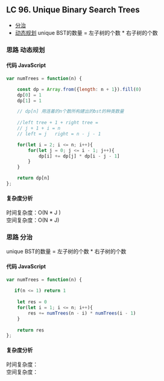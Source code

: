 ## LC 96. Unique Binary Search Trees

- [分治](#思路-分治)
- [动态规划](#思路-动态规划)
unique BST的数量 = 左子树的个数 * 右子树的个数
### 思路 动态规划

#### 代码 JavaScript

```JavaScript
var numTrees = function(n) {

    const dp = Array.from({length: n + 1}).fill(0)
    dp[0] = 1
    dp[1] = 1

    // dp[n] 用连着的n个数所构建出的bst的种类数量
    
    //left tree + 1 + right tree = 
    // j + 1 + i = n
    // left = j   right = n - j - 1

    for(let i = 2; i <= n; i++){
        for(let j = 0; j <= i - 1; j++){
            dp[i] += dp[j] * dp[i - j - 1]
        }
    }

    return dp[n]
};

```

#### 复杂度分析

时间复杂度：O(N * J ) </br>
空间复杂度：O(N * J)
### 思路 分治
unique BST的数量 = 左子树的个数 * 右子树的个数
#### 代码 JavaScript

```JavaScript
var numTrees = function(n) {
   
   if(n <= 1) return 1
    
    let res = 0
    for(let i = 1; i <= n; i++){
        res += numTrees(n - i) * numTrees(i - 1)
    }
   
    return res
};

```

#### 复杂度分析

时间复杂度： </br>
空间复杂度：
